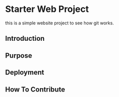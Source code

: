 # Starter Web Project

this is a simple website project to see how git works.
## Introduction

## Purpose

## Deployment

## How To Contribute


